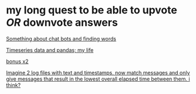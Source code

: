 
# my long quest to be able to upvote *OR* downvote answers

[Something about chat bots and finding words](https://stackoverflow.com/questions/51411509/get-python-to-look-for-words-and-output-them/51411995#51411995)

[Timeseries data and pandas; my life](https://stackoverflow.com/questions/34880539/pandas-merging-based-on-a-timestamp-which-do-not-match-exactly/51388559#51388559)

[bonus x2](https://stackoverflow.com/questions/24614474/pandas-merge-on-name-and-closest-date/51404562#51404562)


[Imagine 2 log files with text and timestamps, now match messages and only give messages that result in the lowest overall elapsed time between them. i think?](https://stackoverflow.com/questions/51411878/how-to-find-a-sequence-of-elements-in-an-only-kinda-ordered-list/51413058#51413058)
